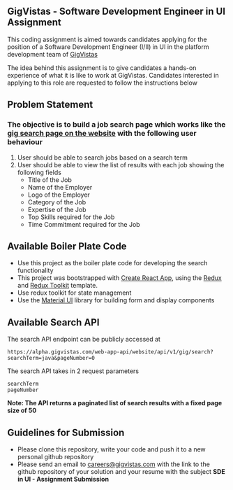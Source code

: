 ## GigVistas - Software Development Engineer in UI Assignment

This coding assignment is aimed towards candidates applying for the position of a Software Development Engineer (I/II) in UI in the platform development team of [GigVistas](https://gigvistas.com)

The idea behind this assignment is to give candidates a hands-on experience of what it is like to work at GigVistas. Candidates interested in applying to this role are requested to follow the instructions below

## Problem Statement

### The objective is to build a job search page which works like the [gig search page on the website](https://gigvistas.com/search/gig/) with the following user behaviour
1. User should be able to search jobs based on a search term
2. User should be able to view the list of results with each job showing the following fields
    * Title of the Job
    * Name of the Employer
    * Logo of the Employer
    * Category of the Job
    * Expertise of the Job
    * Top Skills required for the Job
    * Time Commitment required for the Job

## Available Boiler Plate Code
 * Use this project as the boiler plate code for developing the search functionality
 * This project was bootstrapped with [Create React App](https://github.com/facebook/create-react-app), using the [Redux](https://redux.js.org/) and [Redux Toolkit](https://redux-toolkit.js.org/) template.
 * Use redux toolkit for state management
 * Use the [Material UI](https://https://mui.com/) library for building form and display components

## Available Search API
The search API endpoint can be publicly accessed at 
```
https://alpha.gigvistas.com/web-app-api/website/api/v1/gig/search?searchTerm=java&pageNumber=0
```

The search API takes in 2 request parameters
```
searchTerm
pageNumber
```

**Note: The API returns a paginated list of search results with a fixed page size of 50**


## Guidelines for Submission
* Please clone this repository, write your code and push it to a new personal github repository 
* Please send an email to [careers@gigvistas.com](mailto:careers@gigvistas.com) with the link to the github repository of your solution and your resume with the subject **SDE in UI - Assignment Submission**